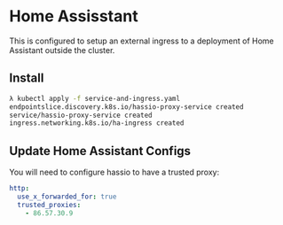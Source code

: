 # Home Assisstant

This is configured to setup an external ingress to a deployment of Home Assistant outside the cluster.

## Install

```sh
λ kubectl apply -f service-and-ingress.yaml
endpointslice.discovery.k8s.io/hassio-proxy-service created
service/hassio-proxy-service created
ingress.networking.k8s.io/ha-ingress created
```

## Update Home Assistant Configs

You will need to configure hassio to have a trusted proxy:

```yaml
http:
  use_x_forwarded_for: true
  trusted_proxies:
    - 86.57.30.9
```
